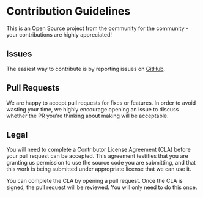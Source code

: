 # Contribution Guidelines

This is an Open Source project from the community for the community - your contributions are highly appreciated!

## Issues

The easiest way to contribute is by reporting issues on [GitHub](https://github.com/x-software-com/mxl-docker).

## Pull Requests

We are happy to accept pull requests for fixes or features. In order to avoid wasting your time, we highly encourage opening an issue to discuss whether the PR you're thinking about making will be acceptable.

## Legal

You will need to complete a Contributor License Agreement (CLA) before your pull request can be accepted. This agreement testifies that you are granting us permission to use the source code you are submitting, and that this work is being submitted under appropriate license that we can use it.

You can complete the CLA by opening a pull request. Once the CLA is signed, the pull request will be reviewed. You will only need to do this once.
